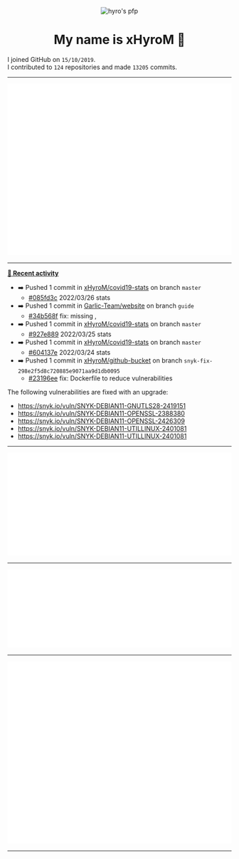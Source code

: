 <p align="center">
    <img src="https://avatars.githubusercontent.com/u/56601352" width="192" alt="hyro's pfp" />
    <h1 align="center">My name is xHyroM 👋</h1>
</p>

I joined GitHub on `15/10/2019`.  
I contributed to `124` repositories and made `13205` commits.  

___

<img src="https://github.com/xHyroM/xHyroM/blob/master/.cache/base.svg">

___

**[📰 Recent activity](https://github.com/xHyroM)**
* ➡️ Pushed 1 commit in [xHyroM/covid19-stats](https://github.com/xHyroM/covid19-stats) on branch `master`
  * [#085fd3c](https://github.com/xHyroM/covid19-stats/commit/085fd3c) 2022/03/26 stats
* ➡️ Pushed 1 commit in [Garlic-Team/website](https://github.com/Garlic-Team/website) on branch `guide`
  * [#34b568f](https://github.com/Garlic-Team/website/commit/34b568f) fix: missing ,
* ➡️ Pushed 1 commit in [xHyroM/covid19-stats](https://github.com/xHyroM/covid19-stats) on branch `master`
  * [#927e889](https://github.com/xHyroM/covid19-stats/commit/927e889) 2022/03/25 stats
* ➡️ Pushed 1 commit in [xHyroM/covid19-stats](https://github.com/xHyroM/covid19-stats) on branch `master`
  * [#604137e](https://github.com/xHyroM/covid19-stats/commit/604137e) 2022/03/24 stats
* ➡️ Pushed 1 commit in [xHyroM/github-bucket](https://github.com/xHyroM/github-bucket) on branch `snyk-fix-298e2f5d8c720885e9071aa9d1db0095`
  * [#23196ee](https://github.com/xHyroM/github-bucket/commit/23196ee) fix: Dockerfile to reduce vulnerabilities

The following vulnerabilities are fixed with an upgrade:
- https://snyk.io/vuln/SNYK-DEBIAN11-GNUTLS28-2419151
- https://snyk.io/vuln/SNYK-DEBIAN11-OPENSSL-2388380
- https://snyk.io/vuln/SNYK-DEBIAN11-OPENSSL-2426309
- https://snyk.io/vuln/SNYK-DEBIAN11-UTILLINUX-2401081
- https://snyk.io/vuln/SNYK-DEBIAN11-UTILLINUX-2401081


___

<img src="https://github.com/xHyroM/xHyroM/blob/master/.cache/isocalendar.svg">

___

<img src="https://github.com/xHyroM/xHyroM/blob/master/.cache/languages.svg">

___

<img src="https://github.com/xHyroM/xHyroM/blob/master/.cache/achievements.svg">

___